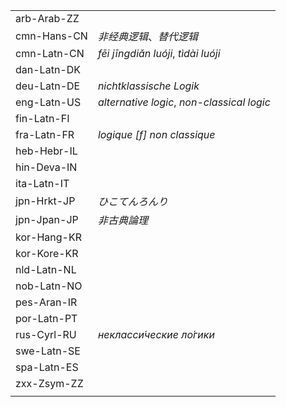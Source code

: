 | | |
|-|-|
| arb-Arab-ZZ |  |
| cmn-Hans-CN | _非经典逻辑_、_替代逻辑_ |
| cmn-Latn-CN | _fēi jīngdiǎn luóji_, _tìdài luóji_ |
| dan-Latn-DK |  |
| deu-Latn-DE | _nichtklassische Logik_ |
| eng-Latn-US | _alternative logic_, _non-classical logic_ |
| fin-Latn-FI |  |
| fra-Latn-FR | _logique [f] non classique_ |
| heb-Hebr-IL |  |
| hin-Deva-IN |  |
| ita-Latn-IT |  |
| jpn-Hrkt-JP | _ひこてんろんり_ |
| jpn-Jpan-JP | _非古典論理_ |
| kor-Hang-KR |  |
| kor-Kore-KR |  |
| nld-Latn-NL |  |
| nob-Latn-NO |  |
| pes-Aran-IR |  |
| por-Latn-PT |  |
| rus-Cyrl-RU | _некласси́ческие ло́гики_ |
| swe-Latn-SE |  |
| spa-Latn-ES |  |
| zxx-Zsym-ZZ |  |
|  |  |
